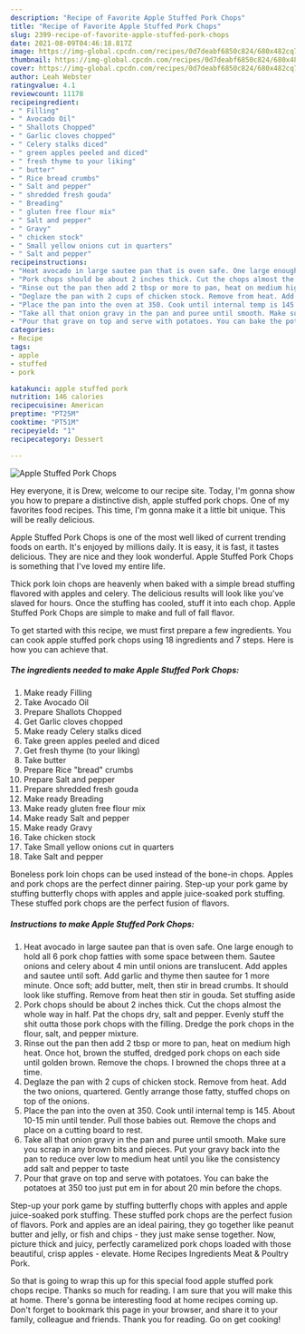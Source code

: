```yaml
---
description: "Recipe of Favorite Apple Stuffed Pork Chops"
title: "Recipe of Favorite Apple Stuffed Pork Chops"
slug: 2399-recipe-of-favorite-apple-stuffed-pork-chops
date: 2021-08-09T04:46:18.817Z
image: https://img-global.cpcdn.com/recipes/0d7deabf6850c824/680x482cq70/apple-stuffed-pork-chops-recipe-main-photo.jpg
thumbnail: https://img-global.cpcdn.com/recipes/0d7deabf6850c824/680x482cq70/apple-stuffed-pork-chops-recipe-main-photo.jpg
cover: https://img-global.cpcdn.com/recipes/0d7deabf6850c824/680x482cq70/apple-stuffed-pork-chops-recipe-main-photo.jpg
author: Leah Webster
ratingvalue: 4.1
reviewcount: 11178
recipeingredient:
- " Filling"
- " Avocado Oil"
- " Shallots Chopped"
- " Garlic cloves chopped"
- " Celery stalks diced"
- " green apples peeled and diced"
- " fresh thyme to your liking"
- " butter"
- " Rice bread crumbs"
- " Salt and pepper"
- " shredded fresh gouda"
- " Breading"
- " gluten free flour mix"
- " Salt and pepper"
- " Gravy"
- " chicken stock"
- " Small yellow onions cut in quarters"
- " Salt and pepper"
recipeinstructions:
- "Heat avocado in large sautee pan that is oven safe. One large enough to hold all 6 pork chop fatties with some space between them. Sautee onions and celery about 4 min until onions are translucent. Add apples and sautee until soft. Add garlic and thyme then sautee for 1 more minute. Once soft; add butter, melt, then stir in bread crumbs. It should look like stuffing. Remove from heat then stir in gouda. Set stuffing aside"
- "Pork chops should be about 2 inches thick. Cut the chops almost the whole way in half. Pat the chops dry, salt and pepper. Evenly stuff the shit outta those pork chops with the filling. Dredge the pork chops in the flour, salt, and pepper mixture."
- "Rinse out the pan then add 2 tbsp or more to pan, heat on medium high heat. Once hot, brown the stuffed, dredged pork chops on each side until golden brown. Remove the chops. I browned the chops three at a time."
- "Deglaze the pan with 2 cups of chicken stock. Remove from heat. Add the two onions, quartered. Gently arrange those fatty, stuffed chops on top of the onions."
- "Place the pan into the oven at 350. Cook until internal temp is 145. About 10-15 min until tender. Pull those babies out. Remove the chops and place on a cutting board to rest."
- "Take all that onion gravy in the pan and puree until smooth. Make sure you scrap in any brown bits and pieces. Put your gravy back into the pan to reduce over low to medium heat until you like the consistency add salt and pepper to taste"
- "Pour that grave on top and serve with potatoes. You can bake the potatoes at 350 too just put em in for about 20 min before the chops."
categories:
- Recipe
tags:
- apple
- stuffed
- pork

katakunci: apple stuffed pork 
nutrition: 146 calories
recipecuisine: American
preptime: "PT25M"
cooktime: "PT51M"
recipeyield: "1"
recipecategory: Dessert

---
```



![Apple Stuffed Pork Chops](https://img-global.cpcdn.com/recipes/0d7deabf6850c824/680x482cq70/apple-stuffed-pork-chops-recipe-main-photo.jpg)

Hey everyone, it is Drew, welcome to our recipe site. Today, I'm gonna show you how to prepare a distinctive dish, apple stuffed pork chops. One of my favorites food recipes. This time, I'm gonna make it a little bit unique. This will be really delicious.

Apple Stuffed Pork Chops is one of the most well liked of current trending foods on earth. It's enjoyed by millions daily. It is easy, it is fast, it tastes delicious. They are nice and they look wonderful. Apple Stuffed Pork Chops is something that I've loved my entire life.

Thick pork loin chops are heavenly when baked with a simple bread stuffing flavored with apples and celery. The delicious results will look like you&#39;ve slaved for hours. Once the stuffing has cooled, stuff it into each chop. Apple Stuffed Pork Chops are simple to make and full of fall flavor.


To get started with this recipe, we must first prepare a few ingredients. You can cook apple stuffed pork chops using 18 ingredients and 7 steps. Here is how you can achieve that.

<!--inarticleads1-->

##### The ingredients needed to make Apple Stuffed Pork Chops:

1. Make ready  Filling
1. Take  Avocado Oil
1. Prepare  Shallots Chopped
1. Get  Garlic cloves chopped
1. Make ready  Celery stalks diced
1. Take  green apples peeled and diced
1. Get  fresh thyme (to your liking)
1. Take  butter
1. Prepare  Rice &#34;bread&#34; crumbs
1. Prepare  Salt and pepper
1. Prepare  shredded fresh gouda
1. Make ready  Breading
1. Make ready  gluten free flour mix
1. Make ready  Salt and pepper
1. Make ready  Gravy
1. Take  chicken stock
1. Take  Small yellow onions cut in quarters
1. Take  Salt and pepper


Boneless pork loin chops can be used instead of the bone-in chops. Apples and pork chops are the perfect dinner pairing. Step-up your pork game by stuffing butterfly chops with apples and apple juice-soaked pork stuffing. These stuffed pork chops are the perfect fusion of flavors. 

<!--inarticleads2-->

##### Instructions to make Apple Stuffed Pork Chops:

1. Heat avocado in large sautee pan that is oven safe. One large enough to hold all 6 pork chop fatties with some space between them. Sautee onions and celery about 4 min until onions are translucent. Add apples and sautee until soft. Add garlic and thyme then sautee for 1 more minute. Once soft; add butter, melt, then stir in bread crumbs. It should look like stuffing. Remove from heat then stir in gouda. Set stuffing aside
1. Pork chops should be about 2 inches thick. Cut the chops almost the whole way in half. Pat the chops dry, salt and pepper. Evenly stuff the shit outta those pork chops with the filling. Dredge the pork chops in the flour, salt, and pepper mixture.
1. Rinse out the pan then add 2 tbsp or more to pan, heat on medium high heat. Once hot, brown the stuffed, dredged pork chops on each side until golden brown. Remove the chops. I browned the chops three at a time.
1. Deglaze the pan with 2 cups of chicken stock. Remove from heat. Add the two onions, quartered. Gently arrange those fatty, stuffed chops on top of the onions.
1. Place the pan into the oven at 350. Cook until internal temp is 145. About 10-15 min until tender. Pull those babies out. Remove the chops and place on a cutting board to rest.
1. Take all that onion gravy in the pan and puree until smooth. Make sure you scrap in any brown bits and pieces. Put your gravy back into the pan to reduce over low to medium heat until you like the consistency add salt and pepper to taste
1. Pour that grave on top and serve with potatoes. You can bake the potatoes at 350 too just put em in for about 20 min before the chops.


Step-up your pork game by stuffing butterfly chops with apples and apple juice-soaked pork stuffing. These stuffed pork chops are the perfect fusion of flavors. Pork and apples are an ideal pairing, they go together like peanut butter and jelly, or fish and chips - they just make sense together. Now, picture thick and juicy, perfectly caramelized pork chops loaded with those beautiful, crisp apples - elevate. Home Recipes Ingredients Meat &amp; Poultry Pork. 

So that is going to wrap this up for this special food apple stuffed pork chops recipe. Thanks so much for reading. I am sure that you will make this at home. There's gonna be interesting food at home recipes coming up. Don't forget to bookmark this page in your browser, and share it to your family, colleague and friends. Thank you for reading. Go on get cooking!
